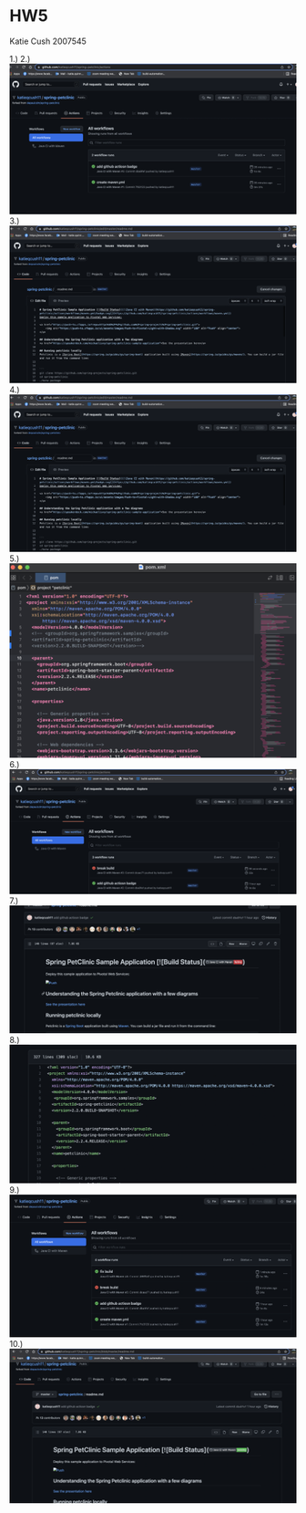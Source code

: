 # HW5
Katie Cush 2007545

1.) 
2.) ![first successful build](images/success.png)
3.) ![updated badge](images/badgeUpdated.png)
4.) ![badge](images/badge.png)
5.) ![commented out POM](images/updatedPOM.png)
6.) ![failed action](images/breakBuild.png)
7.) ![failed action](images/failed.png)
8.) ![successful action](images/fixBuild.png)
9.) ![successful action](images/successActionRound2.png)
10.) ![successful action](images/successActionRound2ReadMe.png)
